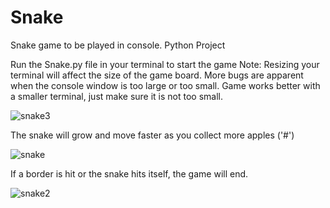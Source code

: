 # Snake
Snake game to be played in console. Python Project

Run the Snake.py file in your terminal to start the game
Note: Resizing your terminal will affect the size of the game board. More bugs are apparent when the console window is too large or too small. Game works better with a smaller terminal, just make sure it is not too small.

![snake3](https://cloud.githubusercontent.com/assets/24818991/22007171/b8a6ed78-dc3e-11e6-9828-b773cf086085.png)

The snake will grow and move faster as you collect more apples ('#')

![snake](https://cloud.githubusercontent.com/assets/24818991/22006176/faa430c6-dc36-11e6-9719-b436af2c8b6f.png)

If a border is hit or the snake hits itself, the game will end.

![snake2](https://cloud.githubusercontent.com/assets/24818991/22006225/4e0c1e4a-dc37-11e6-9bad-6ad26d30a8c7.png)
